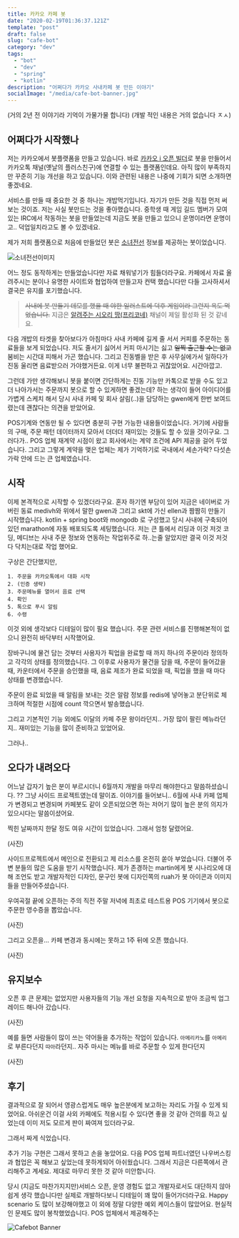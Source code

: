 ```yaml
---
title: 카카오 카페 봇
date: "2020-02-19T01:36:37.121Z"
template: "post"
draft: false
slug: "cafe-bot"
category: "dev"
tags:
  - "bot"
  - "dev"
  - "spring"
  - "kotlin"
description: "어쩌다가 카카오 사내카페 봇 만든 이야기"
socialImage: "/media/cafe-bot-banner.jpg"
---
```


(거의 2년 전 이야기라 기억이 가물가물 합니다)
(개발 적인 내용은 거의 없습니다 ㅈㅅ)

## 어쩌다가 시작했나

저는 카카오에서 봇플랫폼을 만들고 있습니다. 바로 [카카오 i 오픈 빌더](https://i.kakao.com/)로 봇을 만들어서 카카오톡 채널(옛날의 플러스친구)에 연결할 수 있는 플랫폼인데요. 아직 많이 부족하지만 꾸준히 기능 개선을 하고 있습니다. 이와 관련된 내용은 나중에 기회가 되면 소개하면 좋겠네요.

서비스를 만들 때 중요한 것 중 하나는 개밥먹기입니다. 자기가 만든 것을 직접 먼저 써보는 것이죠. 저는 사실 봇만드는 것을 좋아했습니다. 중학생 때 게임 길드 멤버가 모여있는 IRC에서 작동하는 봇을 만들었는데 지금도 봇을 만들고 있으니 운명이라면 운명이고.. 덕업일치라고도 볼 수 있겠네요. 

제가 저희 플랫폼으로 처음에 만들었던 봇은 [소녀전선](https://www.girlsfrontline.co.kr/) 정보를 제공하는 봇이었습니다. 

![소녀전선이미지](https://img1.daumcdn.net/thumb/R720x0/?fname=http%3A%2F%2Ft1.daumcdn.net%2Fliveboard%2Fthisisgame%2Fe8d858cbb82749be8f7e03fff1412978.JPG)

어느 정도 동작하게는 만들었습니다만 자료 채워넣기가 힘들더라구요. 카페에서 자료 올려주시는 분이나 유명한 사이트와 협업하여 만들고자 컨택 했습니다만 다들 고사하셔서 결국은 유지를 포기했습니다.

> ~~사내에 봇 만들기 데모를 했을 때 야한 일러스트에 덕후 게임이라 그런지 욕도 먹었습니다.~~ 지금은 [알려주는 시오리 땅(프리코네)](https://pf.kakao.com/_LvpbT) 채널이 제일 활성화 된 것 같네요.

다음 개밥의 타겟을 찾아보다가 아침마다 사내 카페에 길게 줄 서서 커피를 주문하는 동료들을 보게 되었습니다. 저도 줄서기 싫어서 커피 마시기는 싫고 ~~일찍 출근할 수는 없고~~ 붐비는 시간대 피해서 가곤 했습니다. 그리고 진동벨을 받은 후 사무실에가서 일하다가 진동 울리면 음료받으러 가야했거든요. 이게 너무 불편하고 귀찮았어요. 시간아깝고. 

그런데 가만 생각해보니 봇을 붙이면 간단하게는 진동 기능만 카톡으로 받을 수도 있고 더 나아가서는 주문까지 봇으로 할 수 있게하면 좋겠는데? 하는 생각이 들어 아이디어를 가볍게 스케치 해서 당시 사내 카페 및 회사 살림(..)을 담당하는 gwen에게 한번 보여드렸는데 괜찮다는 의견을 받았어요.

POS기계와 연동만 될 수 있다면 충분히 구현 가능한 내용들이었습니다. 거기에 사람들의 구매, 주문 패턴 데이터까지 모아서 더더더 재미있는 것들도 할 수 있을 것이구요. 그러다가.. POS 업체 재계약 시점이 왔고 회사에서는 계약 조건에 API 제공을 걸어 두었습니다. 그리고 그렇게 계약을 맺은 업체는 제가 기억하기로 국내에서 세손가락? 다섯손가락 안에 드는 큰 업체였습니다.

## 시작

이제 본격적으로 시작할 수 있겠더라구요. 혼자 하기엔 부담이 있어 지금은 네이버로 가버린 동료 medivh와 위에서 말한 gwen과 그리고 skt에 가신 ellen과 짬짬히 만들기 시작했습니다. kotlin + spring boot와 mongodb 로 구성했고 당시 사내에 구축되어있던 marathon에 자동 배포되도록 세팅했습니다. 저는 큰 틀에서 리딩과 이것 저것 코딩, 메디브는 사내 주문 정보와 연동하는 작업위주로 하..는줄 알았지만 결국 이것 저것 다 닥치는대로 작업 했어요.

구상은 간단했지만,

```
1. 주문을 카카오톡에서 대화 시작
2. (인증 생략)
3. 주문메뉴를 열어서 음료 선택
4. 확인
5. 톡으로 푸시 알림
6. 수령
```

이것 외에 생각보다 디테일이 많이 필요 했습니다. 주문 관련 서비스를 진행해본적이 없으니 완전히 바닥부터 시작했어요. 

장바구니에 물건 담는 것부터 사용자가 픽업을 완료할 때 까지 하나의 주문이라 정의하고 각각의 상태를 정의했습니다. 그 이후로 사용자가 물건을 담을 때, 주문이 들어갔을 때, 카운터에서 주문을 승인했을 때, 음료 제조가 완료 되었을 때, 픽업을 했을 때 마다 상태를 변경했습니다.

주문이 완료 되었을 때 알림을 보내는 것은 알람 정보를 redis에 넣어놓고 분단위로 체크하며 적절한 시점에 count 깍으면서 발송했습니다.

그리고 기본적인 기능 외에도 이달의 카페 주문 왕이라던지.. 가장 많이 팔린 메뉴라던지.. 재미있는 기능을 많이 준비하고 있었어요.

그러나..

## 오다가 내려오다

어느날 갑자기 높은 분이 부르시더니 6월까지 개발을 마무리 해야한다고 말씀하셨습니다. ?? 그냥 사이드 프로젝트였는데 말이죠. 이야기를 들어보니.. 6월에 사내 카페 업체가 변경되고 변경되며 카페봇도 같이 오픈되었으면 하는 저어기 많이 높은 분의 의지가 있으시다는 말씀이셨어요.

찍힌 날짜까지 한달 정도 여유 시간이 있었습니다. 그래서 엄청 달렸어요. 

(사진)

사이드프로젝트에서 메인으로 전환되고 제 리소스를 온전히 쏟아 부었습니다. 더불어 주변 분들의 많은 도움을 받기 시작했습니다. 제가 존경하는 martin에게 봇 시나리오에 대해 조언도 받고 개발자적인 디자인, 문구인 봇에 디자인쪽의 ruah가 봇 아이콘과 이미지들을 만들어주셨습니다.

우여곡절 끝에 오픈하는 주의 직전 주말 저녁에 최초로 테스트용 POS 기기에서 봇으로 주문한 영수증을 뽑았습니다.

(사진)

그리고 오픈을... 카페 변경과 동시에는 못하고 1주 뒤에 오픈 했습니다.

(사진)

## 유지보수

오픈 후 큰 문제는 없었지만 사용자들의 기능 개선 요청을 지속적으로 받아 조금씩 업그레이드 해나아 갔습니다.

(사진)

예를 들면 사람들이 많이 쓰는 약어들을 추가하는 작업이 있습니다. `아메리카노`를 `아메리`로 부른다던지 `따아`라던지.. 자주 마시는 메뉴를 바로 주문할 수 있게 한다던지

(사진)

## 후기

결과적으로 잘 되어서 영광스럽게도 매우 높은분에게 보고하는 자리도 가질 수 있게 되었어요. 아쉬운건 이걸 사외 카페에도 적용시킬 수 있다면 좋을 것 같아 건의를 하고 싶었는데 이미 저도 모르게 판이 짜여져 있더라구요. 

그래서 짜게 식었습니다. 

추가 기능 구현은 그래서 못하고 손을 놓았어요. 다음 POS 업체 파트너였던 나우버스킹과 협업은 꼭 해보고 싶었는데 못하게되어 아쉬웠습니다. 그래서 지금은 다른쪽에서 관리해주고 계세요. 제대로 마무리 못한 것 같아 미안합니다.


당시 (지금도 마찬가지지만)서비스 오픈, 운영 경험도 없고 개발자로서도 대단하지 않아 쉽게 생각 했습니다만 실제로 개발하다보니 디테일이 꽤 많이 들어가더라구요. Happy scenario 도 많이 보강해야했고 이 외에 정말 다양한 예외 케이스들이 많았어요. 현실적인 문제도 많이 봉착했었습니다. POS 업체에서 제공해주는 






![Cafebot Banner](/media/cafe-bot-banner.jpg)
